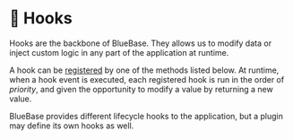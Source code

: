 # 🎣 Hooks

Hooks are the backbone of BlueBase. They allows us to modify data or inject custom logic in any part of the application at runtime.

A hook can be [registered](./#registering-a-hook) by one of the methods listed below. At runtime, when a hook event is executed, each registered hook is run in the order of _priority_, and given the opportunity to modify a value by returning a new value.

BlueBase provides different lifecycle hooks to the application, but a plugin may define its own hooks as well.



